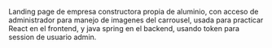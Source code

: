 Landing page de empresa constructora propia de aluminio, con acceso de administrador para manejo de imagenes del carrousel, usada para practicar React en el frontend, y java spring en el backend, usando token para session de usuario admin. 

